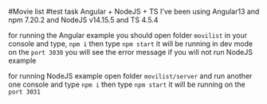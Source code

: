 #Movie list
#test task Angular + NodeJS + TS
I've been using Angular13 and npm 7.20.2 and NodeJS v14.15.5 and TS 4.5.4

for running the Angular example you should open folder `movilist`
in your console and type, `npm i` then type `npm start`
it will be running in dev mode on the `port 3030`
you will see the error message if you will not run NodeJS example

for running NodeJS example open folder `movilist/server` and run another one console and type `npm i` then type `npm start`
it will be running on the `port 3031`
